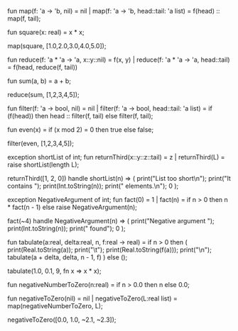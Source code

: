 fun map(f: 'a -> 'b, nil) = nil
    | map(f: 'a -> 'b, head::tail: 'a list) = f(head) :: map(f, tail);

fun square(x: real) = x * x;

map(square, [1.0,2.0,3.0,4.0,5.0]);

fun reduce(f: 'a * 'a -> 'a, x::y::nil) = f(x, y)
    | reduce(f: 'a * 'a -> 'a, head::tail) = f(head, reduce(f, tail))

fun sum(a, b) = a + b;

reduce(sum, [1,2,3,4,5]);

fun filter(f: 'a -> bool, nil) = nil
    | filter(f: 'a -> bool, head::tail: 'a list) =
        if (f(head)) then
            head :: filter(f, tail)
        else
            filter(f, tail);

fun even(x) = if (x mod 2) = 0 then true else false;

filter(even, [1,2,3,4,5]);

exception shortList of int;
fun returnThird(x::y::z::tail) = z
    | returnThird(L) = raise shortList(length L);

returnThird([1, 2, 0]) handle
    shortList(n) => (
        print("List too short\n");
        print("It contains ");
        print(Int.toString(n));
        print(" elements.\n");
        0
    );

exception NegativeArgument of int;
fun fact(0) = 1 
    | fact(n) = if n > 0 then n * fact(n - 1) else raise NegativeArgument(n);

fact(~4) handle
    NegativeArgument(n) => (
        print("Negative argument ");
        print(Int.toString(n));
        print(" found");
        0
    );

fun tabulate(a:real, delta:real, n, f:real -> real) = 
    if n > 0 then (
            print(Real.toString(a));
            print("\t");
            print(Real.toString(f(a)));
            print("\n");
            tabulate(a + delta, delta, n - 1, f)
        )
    else 
        ();
    
tabulate(1.0, 0.1, 9, fn x => x * x);

fun negativeNumberToZero(n:real) = if n > 0.0 then n else 0.0;

fun negativeToZero(nil) = nil
    | negativeToZero(L:real list) = map(negativeNumberToZero, L);

negativeToZero([0.0, 1.0, ~2.1, ~2.3]);

